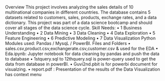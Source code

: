 Overview
This project involves analyzing the sales details of 10 multinational companies in different countries. The database contains 5 datasets related to customers, sales, products, exchange rates, and a data dictionary. This project was part of a data science bootcamp and should cover all stages of the data science cycle.
Skill Needs:
•	1 Business Understanding
•	2 Data Mining
•	3 Data Cleaning
•	4 Data Exploration
•	5 Feature Engineering
•	6 Predictive Modeling
•	7 Data Visualization
Python Modules used:
Pandas / MysqL  / PowerBI.
Files and Folders
•	sales.csv,product.csv,exchangerate.csv,customer.csv &  used for the EDA
•	Eda.ipynb: Jupyter notebook for data cleaning by pandas and push the data to database 
•	1stquery.sql to 12thquery.sql is power-query used to get the data from database in powerBI.
•	Guvi2nd.pbit is for powerbi document for visualzing.
•	report.pdf : Presentation of the results of the Data Visualization
has context menu
